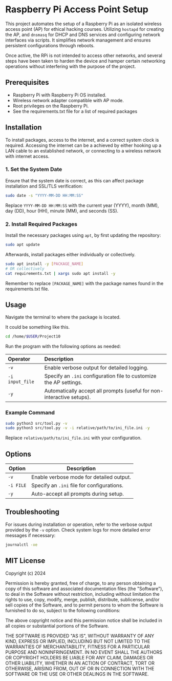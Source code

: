# Raspberry Pi Access Point Setup

This project automates the setup of a Raspberry Pi as
an isolated wireless access point (AP) for ethical hacking courses.
Utilizing `hostapd` for creating the AP, and `dnsmasq`
for DHCP and DNS services and configuring network interfaces
via scripts. It simplifies network management and ensures
persistent configurations through reboots.

Once active, the RPi is not intended to access other networks,
and several steps have been taken to harden the device and
hamper certain networking operations without interfering with
the purpose of the project.

## Prerequisites

- Raspberry Pi with Raspberry Pi OS installed.
- Wireless network adapter compatible with AP mode.
- Root privileges on the Raspberry Pi.
- See the requirements.txt file for a list of required packages 

## Installation
To install packages, access to the internet, and a
correct system clock is required.
Accessing the internet can be a achieved by either
hooking up a LAN cable to an established network,
or connecting to a wireless network with internet access.

### 1. Set the System Date

Ensure that the system date is correct, as this can
affect package installation and SSL/TLS verification:

```bash
sudo date -s "YYYY-MM-DD HH:MM:SS"
```
Replace `YYYY-MM-DD HH:MM:SS` with the current year (YYYY),
month (MM), day (DD), hour (HH), minute (MM), and seconds (SS).

### 2. Install Required Packages

Install the necessary packages using `apt`, by first updating the repository:

```bash
sudo apt update
```

Afterwards, install packages either individually or collectively.
```bash
sudo apt install -y [PACKAGE_NAME]
# OR collectively
cat requirements.txt | xargs sudo apt install -y
```

Remember to replace `[PACKAGE_NAME]` with the package names
found in the requirements.txt file.

## Usage
Navigate the terminal to where the package is located.

It could be something like this.
```bash
cd /home/$USER/Project10
```
Run the program with the following options as needed:

| Operator | Description
|:---|:---|
| `-v`           | Enable verbose output for detailed logging. |
| `-i input_file`| Specify an `.ini` configuration file to customize the AP settings. |
| `-y`           | Automatically accept all prompts (useful for non-interactive setups). |

### Example Command

```bash
sudo python3 src/tool.py -v
sudo python3 src/tool.py -v -i relative/path/to/ini_file.ini -y
```

Replace `relative/path/to/ini_file.ini` with your configuration.

## Options

| Option      | Description                               |
|-------------|-------------------------------------------|
| `-v`        | Enable verbose mode for detailed output.  |
| `-i FILE`   | Specify an `.ini` file for configurations.|
| `-y`        | Auto-accept all prompts during setup.     |

## Troubleshooting

For issues during installation or operation, refer to the
verbose output provided by the `-v` option. Check system logs
for more detailed error messages if necessary:

```bash
journalctl -xe
```

## MIT License

Copyright (c) 2024

Permission is hereby granted, free of charge, to any person obtaining a copy
of this software and associated documentation files (the "Software"), to deal
in the Software without restriction, including without limitation the rights
to use, copy, modify, merge, publish, distribute, sublicense, and/or sell
copies of the Software, and to permit persons to whom the Software is
furnished to do so, subject to the following conditions:

The above copyright notice and this permission notice shall be included in all
copies or substantial portions of the Software.

THE SOFTWARE IS PROVIDED "AS IS", WITHOUT WARRANTY OF ANY KIND, EXPRESS OR
IMPLIED, INCLUDING BUT NOT LIMITED TO THE WARRANTIES OF MERCHANTABILITY,
FITNESS FOR A PARTICULAR PURPOSE AND NONINFRINGEMENT. IN NO EVENT SHALL THE
AUTHORS OR COPYRIGHT HOLDERS BE LIABLE FOR ANY CLAIM, DAMAGES OR OTHER
LIABILITY, WHETHER IN AN ACTION OF CONTRACT, TORT OR OTHERWISE, ARISING FROM,
OUT OF OR IN CONNECTION WITH THE SOFTWARE OR THE USE OR OTHER DEALINGS IN THE
SOFTWARE.